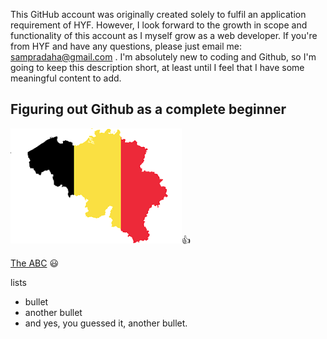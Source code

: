This GitHub account was originally created solely to fulfil an application requirement of HYF. However, I look forward to the growth in scope and functionality of this account as I myself grow as a web developer. If you're from HYF and have any questions, please just email me: sampradaha@gmail.com . I'm absolutely new to coding and Github, so I'm going to keep this description short, at least until I feel that I have some meaningful content to add. 

## Figuring out Github as a complete beginner

![Belgium](Belgium.png):+1:

[The ABC](https://www.youtube.com/watch?v=W1ilCy6XrmI) :smiley:


lists
- bullet
- another bullet
- and yes, you guessed it, another bullet. 



